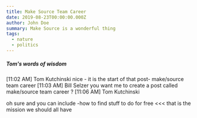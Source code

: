 ```yaml
---
title: Make Source Team Career
date: 2019-08-23T00:00:00.000Z
author: John Doe
summary: Make Source is a wonderful thing
tags:
  - nature
  - politics
---
```

##### Tom's words of wisdom
[11:02 AM] Tom Kutchinski
    nice - it is the start of that post- make/source team career
​[11:03 AM] Bill Selzer
    you want me to create a post called make/source team career ?
​[11:06 AM] Tom Kutchinski
    
oh sure and you can include -how to find stuff to do for free <<< that is the mission we should all have

